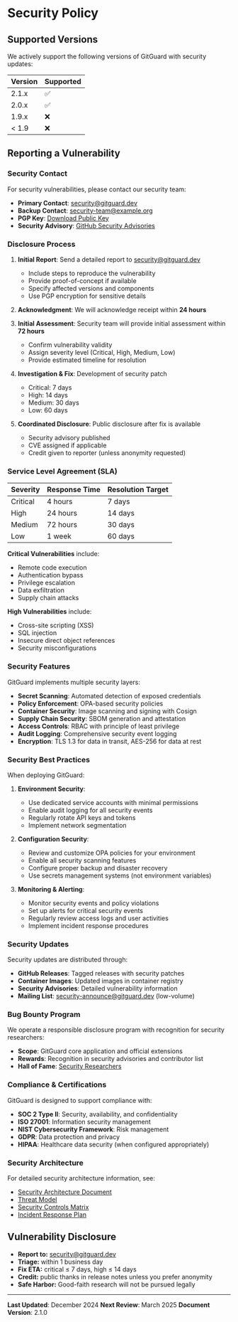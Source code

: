 # Security Policy

## Supported Versions

We actively support the following versions of GitGuard with security updates:

| Version | Supported          |
| ------- | ------------------ |
| 2.1.x   | :white_check_mark: |
| 2.0.x   | :white_check_mark: |
| 1.9.x   | :x:                |
| < 1.9   | :x:                |

## Reporting a Vulnerability

### Security Contact

For security vulnerabilities, please contact our security team:

- **Primary Contact**: security@gitguard.dev
- **Backup Contact**: security-team@example.org
- **PGP Key**: [Download Public Key](https://gitguard.dev/security/pgp-key.asc)
- **Security Advisory**: [GitHub Security Advisories](https://github.com/gitguard/gitguard/security/advisories)

### Disclosure Process

1. **Initial Report**: Send a detailed report to security@gitguard.dev
   - Include steps to reproduce the vulnerability
   - Provide proof-of-concept if available
   - Specify affected versions and components
   - Use PGP encryption for sensitive details

2. **Acknowledgment**: We will acknowledge receipt within **24 hours**

3. **Initial Assessment**: Security team will provide initial assessment within **72 hours**
   - Confirm vulnerability validity
   - Assign severity level (Critical, High, Medium, Low)
   - Provide estimated timeline for resolution

4. **Investigation & Fix**: Development of security patch
   - Critical: 7 days
   - High: 14 days
   - Medium: 30 days
   - Low: 60 days

5. **Coordinated Disclosure**: Public disclosure after fix is available
   - Security advisory published
   - CVE assigned if applicable
   - Credit given to reporter (unless anonymity requested)

### Service Level Agreement (SLA)

| Severity | Response Time | Resolution Target |
|----------|---------------|-------------------|
| Critical | 4 hours       | 7 days           |
| High     | 24 hours      | 14 days          |
| Medium   | 72 hours      | 30 days          |
| Low      | 1 week        | 60 days          |

**Critical Vulnerabilities** include:
- Remote code execution
- Authentication bypass
- Privilege escalation
- Data exfiltration
- Supply chain attacks

**High Vulnerabilities** include:
- Cross-site scripting (XSS)
- SQL injection
- Insecure direct object references
- Security misconfigurations

### Security Features

GitGuard implements multiple security layers:

- **Secret Scanning**: Automated detection of exposed credentials
- **Policy Enforcement**: OPA-based security policies
- **Container Security**: Image scanning and signing with Cosign
- **Supply Chain Security**: SBOM generation and attestation
- **Access Controls**: RBAC with principle of least privilege
- **Audit Logging**: Comprehensive security event logging
- **Encryption**: TLS 1.3 for data in transit, AES-256 for data at rest

### Security Best Practices

When deploying GitGuard:

1. **Environment Security**:
   - Use dedicated service accounts with minimal permissions
   - Enable audit logging for all security events
   - Regularly rotate API keys and tokens
   - Implement network segmentation

2. **Configuration Security**:
   - Review and customize OPA policies for your environment
   - Enable all security scanning features
   - Configure proper backup and disaster recovery
   - Use secrets management systems (not environment variables)

3. **Monitoring & Alerting**:
   - Monitor security events and policy violations
   - Set up alerts for critical security events
   - Regularly review access logs and user activities
   - Implement incident response procedures

### Security Updates

Security updates are distributed through:

- **GitHub Releases**: Tagged releases with security patches
- **Container Images**: Updated images in container registry
- **Security Advisories**: Detailed vulnerability information
- **Mailing List**: security-announce@gitguard.dev (low-volume)

### Bug Bounty Program

We operate a responsible disclosure program with recognition for security researchers:

- **Scope**: GitGuard core application and official extensions
- **Rewards**: Recognition in security advisories and contributor list
- **Hall of Fame**: [Security Researchers](https://gitguard.dev/security/hall-of-fame)

### Compliance & Certifications

GitGuard is designed to support compliance with:

- **SOC 2 Type II**: Security, availability, and confidentiality
- **ISO 27001**: Information security management
- **NIST Cybersecurity Framework**: Risk management
- **GDPR**: Data protection and privacy
- **HIPAA**: Healthcare data security (when configured appropriately)

### Security Architecture

For detailed security architecture information, see:

- [Security Architecture Document](docs/security-architecture.md)
- [Threat Model](docs/threat-model.md)
- [Security Controls Matrix](docs/security-controls.md)
- [Incident Response Plan](docs/incident-response.md)

## Vulnerability Disclosure

- **Report to:** security@gitguard.dev
- **Triage:** within 1 business day
- **Fix ETA:** critical ≤ 7 days, high ≤ 14 days
- **Credit:** public thanks in release notes unless you prefer anonymity
- **Safe Harbor:** Good-faith research will not be pursued legally

---

**Last Updated**: December 2024
**Next Review**: March 2025
**Document Version**: 2.1.0
